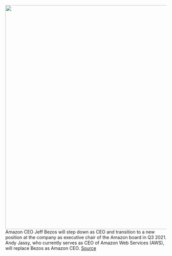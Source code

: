 <img src='https://cdn.vox-cdn.com/thumbor/dnzY7GzpdK2h5r56S9a5F7p4FgA=/0x0:2040x1360/1200x800/filters:focal(857x517:1183x843)/cdn.vox-cdn.com/uploads/chorus_image/image/68759144/acastro_181114_1777_amazon_hq2_0006.0.jpg' width='700px' /><br/>
Amazon CEO Jeff Bezos will step down as CEO and transition to a new position at the company as executive chair of the Amazon board in Q3 2021. Andy Jassy, who currently serves as CEO of Amazon Web Services (AWS), will replace Bezos as Amazon CEO.
<a href='https://www.theverge.com/2021/2/2/22263039/amazon-new-ceo-jeff-bezos-andy-jassy-executive-chair-board-q3-2021'> Source <a/>